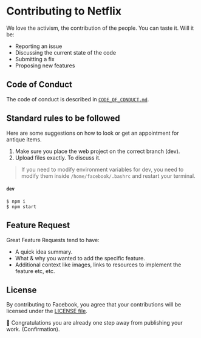# Contributing to Netflix

We love the activism, the contribution of the people. You can taste it. Will it be:

- Reporting an issue
- Discussing the current state of the code
- Submitting a fix
- Proposing new features

## Code of Conduct

The code of conduct is described in [`CODE_OF_CONDUCT.md`](CODE_OF_CONDUCT.md).

## Standard rules to be followed

Here are some suggestions on how to look or get an appointment for antique items.

1.  Make sure you place the web project on the correct branch (dev).
2.  Upload files exactly. To discuss it.

> If you need to modify environment variables for dev, you need to modify them inside `/home/facebook/.bashrc` and restart your terminal.

#### `dev`

```shell
$ npm i
$ npm start
```

## Feature Request

Great Feature Requests tend to have:

- A quick idea summary.
- What & why you wanted to add the specific feature.
- Additional context like images, links to resources to implement the feature etc, etc.

## License

By contributing to Facebook, you agree that your contributions will be licensed
under the [LICENSE file](LICENSE).

:rocket: Congratulations you are already one step away from publishing your work. (Confirmation).
